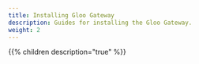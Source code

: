 ```yaml
---
title: Installing Gloo Gateway
description: Guides for installing the Gloo Gateway.
weight: 2
---
```



{{% children description="true" %}}
